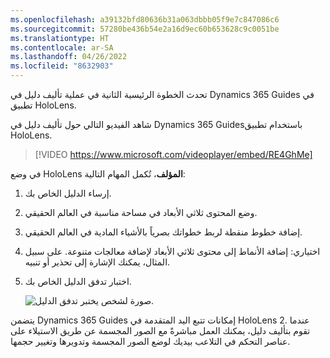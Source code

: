 ```yaml
---
ms.openlocfilehash: a39132bfd80636b31a063dbbb05f9e7c847086c6
ms.sourcegitcommit: 57280be436b54e2a16d9ec60b653628c9c0051be
ms.translationtype: HT
ms.contentlocale: ar-SA
ms.lasthandoff: 04/26/2022
ms.locfileid: "8632903"
---
```

تحدث الخطوة الرئيسية الثانية في عملية تأليف دليل في Dynamics 365 Guides في تطبيق HoloLens. 

شاهد الفيديو التالي حول تأليف دليل في Dynamics 365 Guidesباستخدام تطبيق HoloLens.
 > [!VIDEO https://www.microsoft.com/videoplayer/embed/RE4GhMe]

في وضع HoloLens **المؤلف**، تُكمل المهام التالية:

1. إرساء الدليل الخاص بك.

1. وضع المحتوى ثلاثي الأبعاد في مساحة مناسبة في العالم الحقيقي.
 
1. إضافة خطوط منقطة لربط خطواتك بصرياً بالأشياء المادية في العالم الحقيقي.
 
1. اختياري: إضافة الأنماط إلى محتوى ثلاثي الأبعاد لإضافة معالجات متنوعة. على سبيل المثال، يمكنك الإشارة إلى تحذير أو تنبيه.
 
1. اختبار تدفق الدليل الخاص بك.

    ![صورة لشخص يختبر تدفق الدليل.](../media/test-your-guide.png)

يتضمن Dynamics 365 Guides إمكانات تتبع اليد المتقدمة في HoloLens 2. عندما تقوم بتأليف دليل، يمكنك العمل مباشرةً مع الصور المجسمة عن طريق الاستيلاء على عناصر التحكم في التلاعب بيديك لوضع الصور المجسمة وتدويرها وتغيير حجمها.